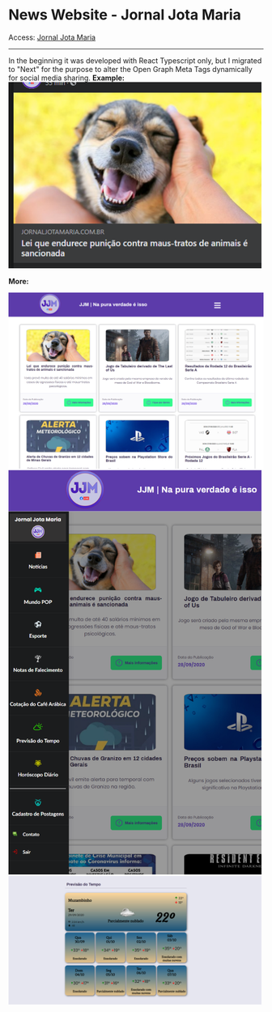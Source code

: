# News Website - Jornal Jota Maria

Access: [Jornal Jota Maria](https://www.jornaljotamaria.com.br/dashboard)

<hr />
In the beginning it was developed with React Typescript only, but I migrated to "Next" for the purpose to alter the Open Graph Meta Tags dynamically for social media sharing.
<strong>Example:</strong>

<img src="https://github.com/leoreisdias/jjm-react-with-next_serveless/blob/master/public/jjm(4).png?raw=true" width="500" />


<strong>More:</strong>

<img src="https://github.com/leoreisdias/jjm-react-with-next_serveless/blob/master/public/jjm(1).png?raw=true" with="500" />
<img src="https://github.com/leoreisdias/jjm-react-with-next_serveless/blob/master/public/jjm(2).png?raw=true" width="500" />
<img src="https://github.com/leoreisdias/jjm-react-with-next_serveless/blob/master/public/jjm(3).png?raw=true" width="500" />
